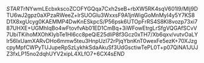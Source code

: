 $START$rNYwmLEcbxkscoZCOFYGQqa7Cxh2seB+rbXW5RK4sqV601l9/Mlj9DTU6wJ2gpz0aXPzaRWeeZ+lrSUOGlu3WxxsF9A1jnWigGoMnMyI4y5Y7KS8D1X8xgUcyg0KAEMMP4DwKnESkpcS/P56psk6UTOpFrRS4S8Kl8vozp73xi787UHXE+UGMhIqBo4wFtovfvAb01ED1CmBq+3iWFowEtrgLrSfgVQGAfSCvV7UbiTKihoMXOhKIybTe1Hl6cc8peQiE25dliP8f3Gcz0xTH7/Xb6qxv/vutvOaLYlr56IxUamXARvDHo6mmw5teu3HnpUzI72rPjqYbnKnT0wexFe5ezK+70XJzgcpyMpfCWPyTUJupeRpSzLykhkSdaAkuSf3UdGsctiwTePL0T+p07QiNA1JUJZ3fxLP15no2dqhUYV2xipL4XLfO7+6CX4s$END$